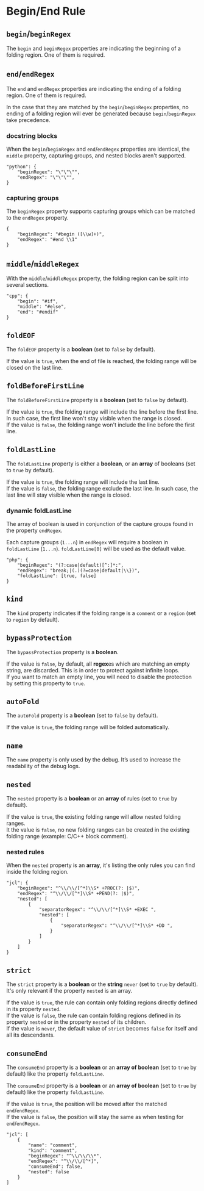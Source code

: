 # Begin/End Rule

## `begin`/`beginRegex`

The `begin` and `beginRegex` properties are indicating the beginning of a folding region. One of them is required.

## `end`/`endRegex`

The `end` and `endRegex` properties are indicating the ending of a folding region. One of them is required.

In the case that they are matched by the `begin`/`beginRegex` properties, no ending of a folding region will ever be generated because `begin`/`beginRegex` take precedence.

### docstring blocks

When the `begin`/`beginRegex` and `end`/`endRegex` properties are identical, the `middle` property, capturing groups, and nested blocks aren't supported.

```
"python": {
    "beginRegex": "\"\"\"",
    "endRegex": "\"\"\"",
}
```

### capturing groups

The `beginRegex` property supports capturing groups which can be matched to the `endRegex` property.

```
{
    "beginRegex": "#begin ([\\w]+)",
    "endRegex": "#end \\1"
}
```

## `middle`/`middleRegex`

With the `middle`/`middleRegex` property, the folding region can be split into several sections.

```
"cpp": {
	"begin": "#if",
	"middle": "#else",
	"end": "#endif"
}
```

## `foldEOF`

The `foldEOF` property is a **boolean** (set to `false` by default).

If the value is `true`, when the end of file is reached, the folding range will be closed on the last line.

## `foldBeforeFirstLine`

The `foldBeforeFirstLine` property is a **boolean** (set to `false` by default).

If the value is `true`, the folding range will include the line before the first line. In such case, the first line won't stay visible when the range is closed.<br/>
If the value is `false`, the folding range won't include the line before the first line.

## `foldLastLine`

The `foldLastLine` property is either a **boolean**, or an **array** of booleans (set to `true` by default).

If the value is `true`, the folding range will include the last line.<br/>
If the value is `false`, the folding range exclude the last line. In such case, the last line will stay visible when the range is closed.

### dynamic foldLastLine

The array of boolean is used in conjunction of the capture groups found in the property `endRegex`.

Each capture groups (`1...n`) in `endRegex` will require a boolean in `foldLastLine` (`1...n`).
`foldLastLine[0]` will be used as the default value.

```
"php": {
    "beginRegex": "(?:case|default)[^:]*:",
    "endRegex": "break;|(.)(?=case|default|\\})",
    "foldLastLine": [true, false]
}
```

## `kind`

The `kind` property indicates if the folding range is a `comment` or a `region` (set to `region` by default).

## `bypassProtection`

The `bypassProtection` property is a **boolean**.

If the value is `false`, by default, all **regex**es which are matching an empty string, are discarded. This is in order to protect against infinite loops.<br/>
If you want to match an empty line, you will need to disable the protection by setting this property to `true`.

## `autoFold`

The `autoFold` property is a **boolean** (set to `false` by default).

If the value is `true`, the folding range will be folded automatically.

## `name`
The `name` property is only used by the debug. It’s used to increase the readability of the debug logs.

## `nested`

The `nested` property is a **boolean** or an **array** of rules (set to `true` by default).

If the value is `true`, the existing folding range will allow nested folding ranges.<br/>
It the value is `false`, no new folding ranges can be created in the existing folding range (example: C/C++ block comment).

### nested rules

When the `nested` property is an **array**, it's listing the only rules you can find inside the folding region.

```
"jcl": {
	"beginRegex": "^\\/\\/[^*]\\S* +PROC(?: |$)",
	"endRegex": "^\\/\\/[^*]\\S* +PEND(?: |$)",
	"nested": [
		{
			"separatorRegex": "^\\/\\/[^*]\\S* +EXEC ",
			"nested": [
				{
					"separatorRegex": "^\\/\\/[^*]\\S* +DD ",
				}
			]
		}
	]
}
```

## `strict`

The `strict` property is a **boolean** or the **string** `never` (set to `true` by default). It's only relevant if the property `nested` is an array.

If the value is `true`, the rule can contain only folding regions directly defined in its property `nested`.<br/>
If the value is `false`, the rule can contain folding regions defined in its property `nested` or in the property `nested` of its children.<br/>
If the value is `never`, the default value of `strict` becomes `false` for itself and all its descendants.

## `consumeEnd`

The `consumeEnd` property is a **boolean** or an **array of boolean** (set to `true` by default) like the property `foldLastLine`.

The `consumeEnd` property is a **boolean** or an **array of boolean** (set to `true` by default) like the property `foldLastLine`.

If the value is `true`, the position will be moved after the matched `end`/`endRegex`.<br/>
If the value is `false`, the position will stay the same as when testing for `end`/`endRegex`.

```
"jcl": [
	{
		"name": "comment",
		"kind": "comment",
		"beginRegex": "^\\/\\/\\*",
		"endRegex": "^\\/\\/[^*]",
		"consumeEnd": false,
		"nested": false
	}
]
```
